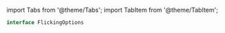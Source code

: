 import Tabs from '@theme/Tabs';
import TabItem from '@theme/TabItem';

```ts
interface FlickingOptions
```

